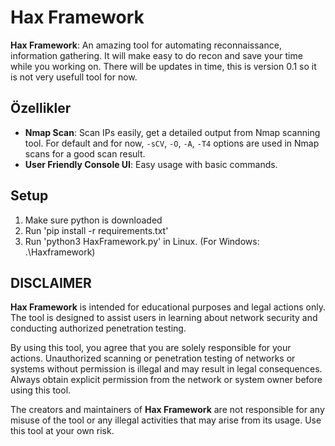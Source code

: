 # Hax Framework

**Hax Framework**: An amazing tool for automating reconnaissance, information gathering. It will make easy to do recon and save your time while you working on. There will be updates in time, this is version 0.1 so it is not very usefull tool for now.

## Özellikler

- **Nmap Scan**: Scan IPs easily, get a detailed output from Nmap scanning tool. For default and for now,  `-sCV`, `-O`, `-A`, `-T4` options are used in Nmap scans for a good scan result.
- **User Friendly Console UI**: Easy usage with basic commands.

## Setup

1. Make sure python is downloaded
2. Run 'pip install -r requirements.txt'
3. Run 'python3 HaxFramework.py' in Linux. (For Windows: .\Haxframework)

## DISCLAIMER

**Hax Framework** is intended for educational purposes and legal actions only. The tool is designed to assist users in learning about network security and conducting authorized penetration testing. 

By using this tool, you agree that you are solely responsible for your actions. Unauthorized scanning or penetration testing of networks or systems without permission is illegal and may result in legal consequences. Always obtain explicit permission from the network or system owner before using this tool.

The creators and maintainers of **Hax Framework** are not responsible for any misuse of the tool or any illegal activities that may arise from its usage. Use this tool at your own risk.
